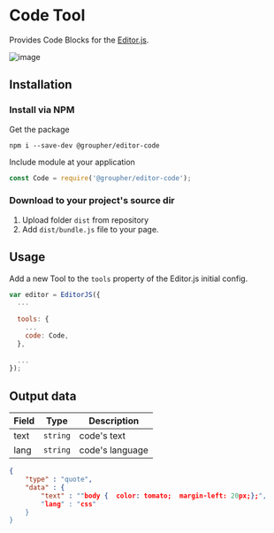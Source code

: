 
# Code Tool

Provides Code Blocks for the [Editor.js](https://editorjs.io).

![image](https://user-images.githubusercontent.com/6184465/64905642-0a125b80-d70e-11e9-875f-5240815e6290.png)


## Installation

### Install via NPM

Get the package

```shell
npm i --save-dev @groupher/editor-code
```

Include module at your application

```javascript
const Code = require('@groupher/editor-code');
```

### Download to your project's source dir

1. Upload folder `dist` from repository
2. Add `dist/bundle.js` file to your page.

## Usage

Add a new Tool to the `tools` property of the Editor.js initial config.

```javascript
var editor = EditorJS({
  ...
  
  tools: {
    ...
    code: Code,
  },
  
  ...
});
```

## Output data

| Field     | Type     | Description          |
| --------- | -------- | -------------------- |
| text      | `string` | code's text         |
| lang   | `string` | code's language |


```json
{
    "type" : "quote",
    "data" : {
        "text" : ""body {  color: tomato;  margin-left: 20px;};",
        "lang" : "css"
    }
}
```
